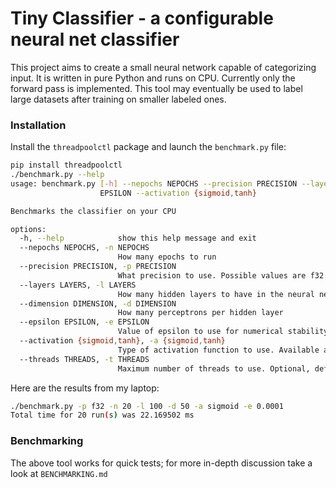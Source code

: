 # Tiny Classifier - a configurable neural net classifier

This project aims to create a small neural network capable of categorizing input.  It is written in pure Python and runs on CPU.  Currently only the forward pass is implemented.  This tool may eventually be used to label large datasets after training on smaller labeled ones.

### Installation


Install the `threadpoolctl` package and launch the `benchmark.py` file:
```bash
pip install threadpoolctl
./benchmark.py --help
usage: benchmark.py [-h] --nepochs NEPOCHS --precision PRECISION --layers LAYERS --dimension DIMENSION --epsilon
                    EPSILON --activation {sigmoid,tanh}

Benchmarks the classifier on your CPU

options:
  -h, --help            show this help message and exit
  --nepochs NEPOCHS, -n NEPOCHS
                        How many epochs to run
  --precision PRECISION, -p PRECISION
                        What precision to use. Possible values are f32 and 64
  --layers LAYERS, -l LAYERS
                        How many hidden layers to have in the neural net
  --dimension DIMENSION, -d DIMENSION
                        How many perceptrons per hidden layer
  --epsilon EPSILON, -e EPSILON
                        Value of epsilon to use for numerical stability
  --activation {sigmoid,tanh}, -a {sigmoid,tanh}
                        Type of activation function to use. Available are sigmoid and tanh
  --threads THREADS, -t THREADS
                        Maximum number of threads to use. Optional, defaults to max available.
```
Here are the results from my laptop:
```bash
./benchmark.py -p f32 -n 20 -l 100 -d 50 -a sigmoid -e 0.0001
Total time for 20 run(s) was 22.169502 ms
```

### Benchmarking
The above tool works for quick tests; for more in-depth discussion take a look at `BENCHMARKING.md`

